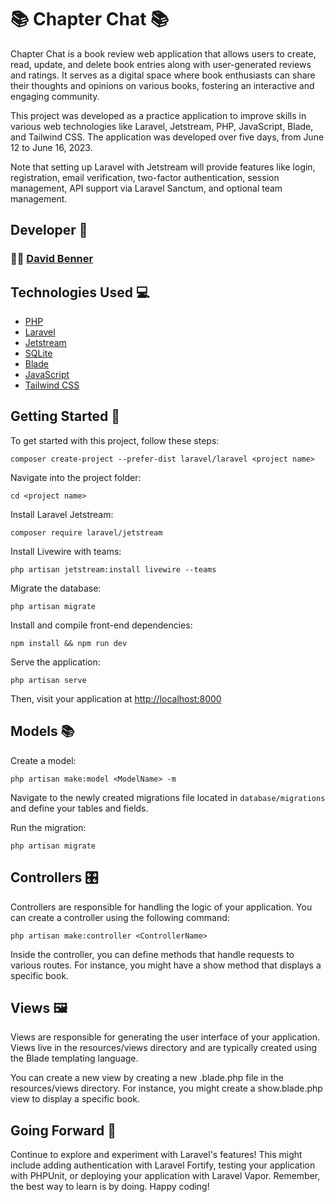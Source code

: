 # 📚 Chapter Chat 📚

Chapter Chat is a book review web application that allows users to create, read, update, and delete book entries along with user-generated reviews and ratings. It serves as a digital space where book enthusiasts can share their thoughts and opinions on various books, fostering an interactive and engaging community.

This project was developed as a practice application to improve skills in various web technologies like Laravel, Jetstream, PHP, JavaScript, Blade, and Tailwind CSS. The application was developed over five days, from June 12 to June 16, 2023.

Note that setting up Laravel with Jetstream will provide features like login, registration, email verification, two-factor authentication, session management, API support via Laravel Sanctum, and optional team management.

## Developer 🤝

### 🧑‍💻 [David Benner](https://github.com/davebenner14)

## Technologies Used 💻

-   [PHP](https://www.php.net/)
-   [Laravel](https://laravel.com/)
-   [Jetstream](https://jetstream.laravel.com/)
-   [SQLite](https://www.sqlite.org/index.html)
-   [Blade](https://laravel.com/docs/8.x/blade)
-   [JavaScript](https://developer.mozilla.org/en-US/docs/Web/JavaScript)
-   [Tailwind CSS](https://tailwindcss.com/)

## Getting Started 🚀

To get started with this project, follow these steps:

```
composer create-project --prefer-dist laravel/laravel <project name>
```

Navigate into the project folder:

```
cd <project name>
```

Install Laravel Jetstream:

```
composer require laravel/jetstream
```

Install Livewire with teams:

```
php artisan jetstream:install livewire --teams
```

Migrate the database:

```
php artisan migrate
```

Install and compile front-end dependencies:

```
npm install && npm run dev
```

Serve the application:

```
php artisan serve
```

Then, visit your application at [http://localhost:8000](http://localhost:8000)

## Models 📚

Create a model:

```
php artisan make:model <ModelName> -m
```

Navigate to the newly created migrations file located in `database/migrations` and define your tables and fields.

Run the migration:

```
php artisan migrate
```

## Controllers 🎛️

Controllers are responsible for handling the logic of your application. You can create a controller using the following command:

```
php artisan make:controller <ControllerName>
```

Inside the controller, you can define methods that handle requests to various routes. For instance, you might have a show method that displays a specific book.

## Views 🖼️

Views are responsible for generating the user interface of your application. Views live in the resources/views directory and are typically created using the Blade templating language.

You can create a new view by creating a new .blade.php file in the resources/views directory. For instance, you might create a show.blade.php view to display a specific book.

## Going Forward 🚀

Continue to explore and experiment with Laravel's features! This might include adding authentication with Laravel Fortify, testing your application with PHPUnit, or deploying your application with Laravel Vapor. Remember, the best way to learn is by doing. Happy coding!
